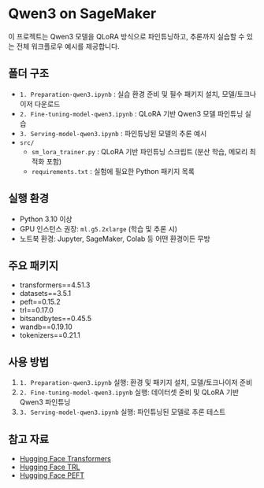 # Qwen3 on SageMaker

이 프로젝트는 Qwen3 모델을 QLoRA 방식으로 파인튜닝하고, 추론까지 실습할 수 있는 전체 워크플로우 예시를 제공합니다.

## 폴더 구조

- `1. Preparation-qwen3.ipynb` : 실습 환경 준비 및 필수 패키지 설치, 모델/토크나이저 다운로드
- `2. Fine-tuning-model-qwen3.ipynb` : QLoRA 기반 Qwen3 모델 파인튜닝 실습
- `3. Serving-model-qwen3.ipynb` : 파인튜닝된 모델의 추론 예시
- `src/`
  - `sm_lora_trainer.py` : QLoRA 기반 파인튜닝 스크립트 (분산 학습, 메모리 최적화 포함)
  - `requirements.txt` : 실험에 필요한 Python 패키지 목록

## 실행 환경

- Python 3.10 이상
- GPU 인스턴스 권장: `ml.g5.2xlarge` (학습 및 추론 시)
- 노트북 환경: Jupyter, SageMaker, Colab 등 어떤 환경이든 무방

## 주요 패키지

- transformers==4.51.3
- datasets==3.5.1
- peft==0.15.2
- trl==0.17.0
- bitsandbytes==0.45.5
- wandb==0.19.10
- tokenizers==0.21.1

## 사용 방법

1. `1. Preparation-qwen3.ipynb` 실행: 환경 및 패키지 설치, 모델/토크나이저 준비
2. `2. Fine-tuning-model-qwen3.ipynb` 실행: 데이터셋 준비 및 QLoRA 기반 Qwen3 파인튜닝
3. `3. Serving-model-qwen3.ipynb` 실행: 파인튜닝된 모델로 추론 테스트

## 참고 자료

- [Hugging Face Transformers](https://huggingface.co/docs/transformers/index)
- [Hugging Face TRL](https://huggingface.co/docs/trl/index)
- [Hugging Face PEFT](https://huggingface.co/docs/peft/index) 